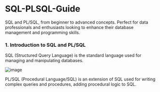 # SQL-PLSQL-Guide
 SQL and PL/SQL, from beginner to advanced concepts. Perfect for data professionals and enthusiasts looking to enhance their database management and programming skills.
### 1. Introduction to SQL and PL/SQL
SQL (Structured Query Language) is the standard language used for managing and manipulating databases. 

![image](https://github.com/user-attachments/assets/ba989f99-6e85-4813-9cf5-d4dbfca66532)

PL/SQL (Procedural Language/SQL) is an extension of SQL used for writing complex queries and procedures, adding procedural logic to SQL.
